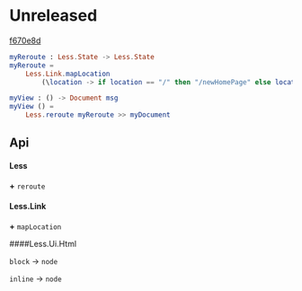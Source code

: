 # Unreleased

[f670e8d](https://github.com/upsiflu/less-ui/commit/f670e8d35682c872e1845238a1eb7ab60629558c)


```elm
myReroute : Less.State -> Less.State
myReroute =
    Less.Link.mapLocation
        (\location -> if location == "/" then "/newHomePage" else location)

myView : () -> Document msg
myView () =
    Less.reroute myReroute >> myDocument
```

## Api

#### Less

**+** `reroute`

#### Less.Link

**+** `mapLocation` 

####Less.Ui.Html

`block` &rarr; `node`

`inline` &rarr; `node`
